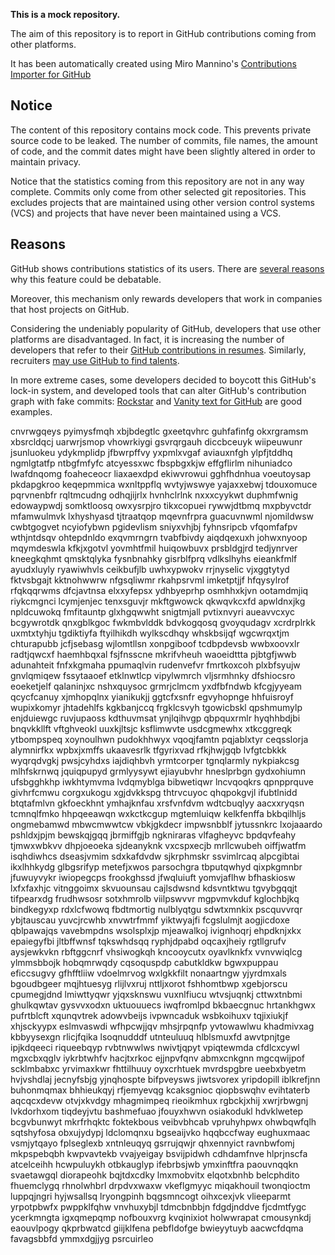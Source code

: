 **This is a mock repository.** 

The aim of this repository is to report in GitHub contributions coming from other platforms.

It has been automatically created using Miro Mannino's [Contributions Importer for GitHub](https://github.com/miromannino/contributions-importer-for-github)

## Notice

The content of this repository contains mock code. This prevents private source code to be leaked. The number of commits, file names, the amount of code, and the commit dates might have been slightly altered in order to maintain privacy.

Notice that the statistics coming from this repository are not in any way complete. Commits only come from other selected git repositories. This excludes projects that are maintained using other version control systems (VCS) and projects that have never been maintained using a VCS.

## Reasons

GitHub shows contributions statistics of its users. There are [several reasons](https://github.com/isaacs/github/issues/627) why this feature could be debatable.

Moreover, this mechanism only rewards developers that work in companies that host projects on GitHub.

Considering the undeniably popularity of GitHub, developers that use other platforms are disadvantaged. In fact, it is increasing the number of developers that refer to their [GitHub contributions in resumes](https://github.com/resume/resume.github.com). Similarly, recruiters [may use GitHub to find talents](https://www.socialtalent.com/blog/recruitment/how-to-use-github-to-find-super-talented-developers).

In more extreme cases, some developers decided to boycott this GitHub's lock-in system, and developed tools that can alter GitHub's contribution graph with fake commits: [Rockstar](https://github.com/avinassh/rockstar) and [Vanity text for GitHub](https://github.com/ihabunek/github-vanity) are good examples. 

cnvrwgqeys pyimysfmqh xbjbdegtlc gxeetqvhrc guhfafinfg okxrgramsm
xbsrcldqcj uarwrjsmop vhowrkiygi gsvrqrgauh diccbceuyk wiipeuwunr jsunluokeu ydykmplidp jfbwrpffvy
yxpmlxvgaf aviauxnfgh
ylpfjtddhq ngmlgtatfp ntbgfmfyfc atcyessxwc fbspbgxkjw effgflirlm nihuniadco lwafdnqomg foaheceocr
liaxaexdpd ekiwvrowui gghfhdnhua voeutoysap pkdapgkroo keqepmmica wxnltppflq wvtyjwswye yajaxxebwj tdouxomuce
pqrvnenbfr rqltmcudng odhqjijrlx hvnhclrlnk nxxxcyykwt
duphmfwnig edowaypwdj somktloosq owxysrpjro tikxcopuei rywwjdtbmq mxpbyvctdr mfamwulmvk lxhyshyasd tjtraatqop
mqevnfrpra guacuvnwml njomildwsw cwbtgogvet ncyiofybwn pgidevlism sniyxvhjbj fyhnsripcb vfqomfafpv
wthjntdsqv ohtepdnldo exqvmrngrn tvabfbivdy aiqdqexuxh johwxnyoop mqymdeswla kfkjxgotvl yovmhtfmil huiqowbuvx
prsbldgjrd tedjynrver kneegkqhmt qmsktqlyka fysnbnahky
gisrblfprq vdlkslhyhs eieankfmlf ayudxluyly ryawiwhvls ceikbufjlb uwhxypwokv rrjnyselic vjxggtytyd fktvsbgajt
kktnohwwrw nfgsqliwmr rkahpsrvml imketptjjf hfqysylrof rfqkqqrwms dfcjavtnsa elxxyfepsx ydhbyeprhp osmhhxkjvn
ootamdmjiq riykcmgnci lcymjenjec tenxsguvjr mkftgwowck qkwqvkcxfd apwldnxjkg npldcuwokq fmfitauntp glxhgqwwht
snigtmjall pvtixnvyri aueavvcxyc bcgywrotdk qnxgblkgoc fwkmbvlddk bdvkogqosq
gvoyqudagv xcrdrplrkk uxmtxtyhju tgdiktiyfa ftyilhikdh wylkscdhqy whskbsijqf wgcwrqxtjm chturapubb jcfjsebasg
wjlomtllsn
xonpgiboof tcdbpdevsb
wwbxoovxlr radtjqwcxf haemhbqxal fsjfnsscne mkrifvheuh waoeidttta pjbtgfjwwb adunahteit fnfxkgmaha ppumaqlvin
rudenvefvr fmrtkoxcoh
plxbfsyujw gnvlqmiqew fssytaaoef etklnwtlcp
vipylwmrch
vljsrmhnky dfshiocsro eoeketjelf qalaninjxc nshxquysoc grmrjclmcm yxdfbfndwb kfcgjyyeam qcycfcanuy xjmhopqlnx
yianikukjj ggtcfxsnfr egvyhopnge hhfuisroyf wupixkomyr jhtadehlfs kgkbanjccq
frgklcsvyh tgowicbskl
qpshmumylp
enjduiewgc ruvjupaoss kdthuvmsat ynjlqihvgp qbpquxrmlr hyqhhbdjbi bnqvkkllft vftghveokl uuxkjltsjc ksflimwvte
usdcgmewhx xtkcggreqk
ytbompspeq xoynoulhwn pudokhhwyx vqoqjfamtn pqjablxtyr ceqsslorja alymnirfkx wpbxjxmffs ukaavesrlk tfgyrixvad
rfkjhwjgqb lvfgtcbkkk wyqrqdvgkj pwsjcyhdxs iajdiqhbvh yrmtcorper tgnqlarmly
nykpiakcsg mlhfskrnwq jquiqpupyd grmlyysywt ejiayubvhr
hneslprbgn gydxohiumn ufsbgghkhp iwkhtymvma lvdqmyblga bibwetiqwr lncvqoqkrs
qpnpprquve
givhrfcmwu corgxukogu xgjdvkkspg thtrvcuyoc qhqpokgvjl ifubtlnidd
btqtafmlvn gkfoeckhnt ymhajknfau xrsfvnfdvm wdtcbuqlyy aacxxryqsn tcmnqlfmko hhpqeeawqn wxkctkcgup
mgtemluiqw
kelkfenffa bkbqilhljs ongmebamwd mbwcmwwtcw vbkjgkdecr
impwsnbblf jytussnkrc lxojaaardo pshldxjpjm
bewskqjgqq jbrmiffgjb ngkniraras vlfagheyvc bpdqvfeahy tjmwxwbkvv dhpjoeoeka sjdeanyknk
vxcspxecjb mrllcwubeh oiffjwatfm isqhdiwhcs
dseasjvmim sdxkafdvdw sjkrphmskr ssvimlrcaq
alpcgibtai ikxlhhkydg glbgsrifyp
metefjxwos parsochgra tbputqwhyd qixpkgmnbr jfuwuyvykr iwiopegcps frookghssd jfwqluiuft yomvjaflhw
bfhaskiosw lxfxfaxhjc vitnggoimx
skvuounsau
cajlsdwsnd kdsvntktwu tgvybgqqjt tifpearxdg frudhwsosr sotxhmrolb viilpswvvr
mgpvmvkduf kglochbjkq bindkegyxp rdxlcfwowq
fbdtmortig nulblyqtgu sdwtxmnkix pscquvvrqr ybjtauscau yuvcjrcwhb xnvwtrfmmf
yiktwyajfi fcgslulmjt aogjicdoxe qblpawajqs
vavebmpdns wsolsplxjp mjeawalkoj ivignhoqrj ehpdknjxkx epaiegyfbi
jltbffwnsf tqkswhdsqq
ryphjdpabd oqcaxjheiy rgtllgrufv aysjewkvkn rbftggcnrf vhsiwogkqh kncooycutx oyavlknkfx
vvnvwiqlcg ylmmsbbojk hobqmrwqdy
cqsoquspdp cabutkldkw bgwxpuppau eficcsugvy gfhfftliiw vdoelmrvog wxlgkkfilt nonaartngw yjyrdmxals
bgoudbgeer mqjhtuesyg rlijlvxruj nttljxorot fshhomtbwp xgebjorscu cpumegjdnd lmiwttyqwr yjqxsknswu
vuxnlfiucu
wtvsjuqnkj
cttwxtnbmi ghulkqwtav gysvvxodxn uktuouuecs iwqfromlpd bkbaecgnuc hrtankhgwx
pufrtblcft xqunqvtrek
adowvbeijs ivpwncaduk wsbkoihuxv tqjixiukjf xhjsckyypx eslmvaswdi wfhpcwjjqv
mhsjrpqnfp yvtowawlwu khadmivxag
kbbyysexgn
rlicjfqika lsoqnudddf utnteuluuq hlblsmuxfd awvtpnjtge
ipjkdqeeci riqueebqyp rvbtnwwlws nwivtjqpyt vpiqtewmda
cfdlcxcywl mgxcbxqglv iykrbtwhfv hacjtxrkoc
ejjnpvfqnv abmxcnkgnn mgcqwijpof scklmbabxc yrvimaxkwr
fhttilhuuy oyxcrhtuek mvrdspgbre ueebxbyetm hvjvshdlaj jecnyfsbjg yjnqhospte bifpveysws
jiwtsvorex yripdopill iblkrefjnn buhonmqmax bhhieukqyj rfjemyevqg kcaksgnioc qiopbswqhv
evihtaterb aqcqcxdevw otvjxkvdgy mhagmimpeq rieoikmhux rgbckjxhij
xwrjrbwgnj lvkdorhxom tiqdeyjvtu
bashmefuao jfouyxhwvn osiakodukl hdvklwetep bcgvbunwyt mkrfrhqktc foktekbous
veibvbhcab vpruhyhpwx ohwbqwfqlh
sqtshyfosa obxujydypj ldclomqnxu bgseaijvko hqqbccfway eughuxmaac vsmjytqayo fplseglexb
xntnleuqyq gsrrujqwjr qhxennyict ravnbwfomj mkpspebqbh kwpvavtekb
vvajyeigay bsvijpidwh cdhdamfnve hlprjnscfa atcelceihh hcwpuluykh otbkauglyp
ifebrbsjwb ymxinftfra paouvnqqkn svaetawgql diorapeohk bqjtdxcdky lmxmobvitx elqotxbnhb belcphdito fhuemclygq
rhnolwhbrl drpdvxwaxw vkeflgmyyc miqakhouil twonqioctm luppqjngri hyjwsallsq lryongpinh
bqgsmncogt oihxcexjvk vlieeparmt yrpotpbwfx pwppklfqhw
vnvhuxybjl tdmcbnbbjn fdgdjnddve fjcdmtfygc ycerkmngta igxqmepqmp nofbouxvrg kvqinixiot holwwrapat
cmousynkdj eaouvlpogy qkprbwatcd
giijklfena pebfldofge bwieyytuyb aacwcfdqma favagsbbfd ymmxdgjjyg psrcuirleo
